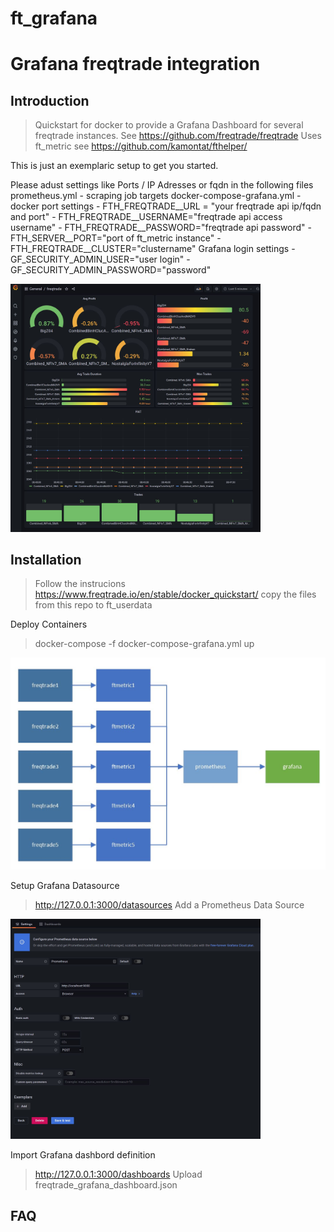 # ft_grafana
# Grafana freqtrade integration

## Introduction

> Quickstart for docker to provide a Grafana Dashboard for several freqtrade instances.
> See https://github.com/freqtrade/freqtrade
> Uses ft_metric see https://github.com/kamontat/fthelper/  

This is just an exemplaric setup to get you started.

Please adust settings like Ports / IP Adresses or fqdn in the following files
prometheus.yml - scraping job targets
docker-compose-grafana.yml 
      - docker port settings
      - FTH_FREQTRADE__URL = "your freqtrade api ip/fqdn and port"
      - FTH_FREQTRADE__USERNAME="freqtrade api access username"
      - FTH_FREQTRADE__PASSWORD="freqtrade api password"
      - FTH_SERVER__PORT="port of ft_metric instance"
      - FTH_FREQTRADE__CLUSTER="clustername"
      Grafana login settings
      - GF_SECURITY_ADMIN_USER="user login"
      - GF_SECURITY_ADMIN_PASSWORD="password"
      
<p align="left">
  <img src="doc/dashboard.JPG" width="400" title="Container Setup">
</p>

## Installation

> Follow the instrucions https://www.freqtrade.io/en/stable/docker_quickstart/ copy the files from this repo to ft_userdata

Deploy Containers
> docker-compose -f docker-compose-grafana.yml up
 
<p align="left">
  <img src="doc/containers.JPG" width="700" title="Container Setup">
</p>

Setup Grafana Datasource
> http://127.0.0.1:3000/datasources
> Add a Prometheus Data Source
<p align="left">
  <img src="doc/grafana_ds_create_2.JPG" width="400" title="Container Setup">
</p>

Import Grafana dashbord definition
> http://127.0.0.1:3000/dashboards
> Upload freqtrade_grafana_dashboard.json

## FAQ
> 
